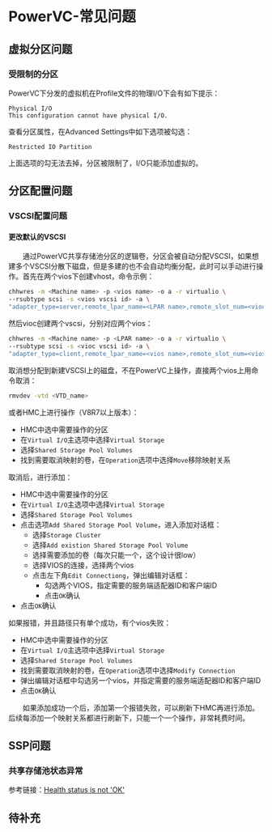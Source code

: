 # PowerVC-常见问题
## 虚拟分区问题
### 受限制的分区
PowerVC下分发的虚拟机在Profile文件的物理I/O下会有如下提示：
```
Physical I/O
This configuration cannot have physical I/O.
```
查看分区属性，在Advanced Settings中如下选项被勾选：
```
Restricted IO Partition
```
上面选项的勾无法去掉，分区被限制了，I/O只能添加虚拟的。
## 分区配置问题
### VSCSI配置问题
#### 更改默认的VSCSI
&#8195;&#8195;通过PowerVC共享存储池分区的逻辑卷，分区会被自动分配VSCSI，如果想建多个VSCSI分散下磁盘，但是多建的也不会自动均衡分配，此时可以手动进行操作。首先在两个vios下创建vhost，命令示例：
```sh
chhwres -m <Machine name> -p <vios name> -o a -r virtualio \
--rsubtype scsi -s <vios vscsi id> -a \
"adapter_type=server,remote_lpar_name=<LPAR name>,remote_slot_num=<vioc vscsi id>" 
```
然后vioc创建两个vscsi，分别对应两个vios：
```sh
chhwres -m <Machine name> -p <LPAR name> -o a -r virtualio \
--rsubtype scsi -s <vioc vscsi id> -a \
"adapter_type=client,remote_lpar_name=<vios name>,remote_slot_num=<vios vscsi id>" 
```
取消想分配到新建VSCSI上的磁盘，不在PowerVC上操作，直接两个vios上用命令取消：
```sh
rmvdev -vtd <VTD_name>
```
或者HMC上进行操作（V8R7以上版本）：
- HMC中选中需要操作的分区
- 在`Virtual I/O`主选项中选择`Virtual Storage`
- 选择`Shared Storage Pool Volumes`
- 找到需要取消映射的卷，在`Operation`选项中选择`Move`移除映射关系

取消后，进行添加：
- HMC中选中需要操作的分区
- 在`Virtual I/O`主选项中选择`Virtual Storage`
- 选择`Shared Storage Pool Volumes`
- 点击选项`Add Shared Storage Pool Volume`，进入添加对话框：
    - 选择`Storage Cluster`
    - 选择`Add existion Shared Storage Pool Volume`
    - 选择需要添加的卷（每次只能一个，这个设计很low）
    - 选择VIOS的连接，选择两个vios
    - 点击左下角`Edit Connectiong`，弹出编辑对话框：
        - 勾选两个VIOS，指定需要的服务端适配器ID和客户端ID
        - 点击`OK`确认
- 点击`OK`确认

如果报错，并且路径只有单个成功，有个vios失败：
- HMC中选中需要操作的分区
- 在`Virtual I/O`主选项中选择`Virtual Storage`
- 选择`Shared Storage Pool Volumes`
- 找到需要取消映射的卷，在`Operation`选项中选择`Modify Connection`
- 弹出编辑对话框中勾选另一个vios，并指定需要的服务端适配器ID和客户端ID
- 点击`OK`确认

&#8195;&#8195;如果添加成功一个后，添加第一个报错失败，可以刷新下HMC再进行添加。后续每添加一个映射关系都进行刷新下，只能一个一个操作，非常耗费时间。
## SSP问题
### 共享存储池状态异常
参考链接：[Health status is not 'OK'](https://www.ibm.com/docs/en/powervc/2.1.1?topic=solutions-health-status-is-not-ok)
## 待补充

